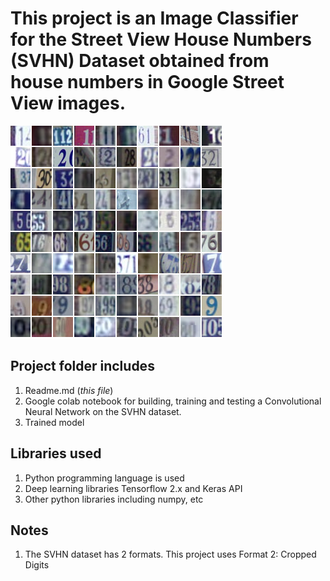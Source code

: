 # This project is an Image Classifier for the Street View House Numbers (SVHN) Dataset obtained from house numbers in Google Street View images.

![SVHN overview image](SVHN_Overview_Image.png)

## Project folder includes
1. Readme.md (*this file*)
2. Google colab notebook for building, training and testing a Convolutional Neural Network on the SVHN dataset.
3. Trained model

## Libraries used
1. Python programming language is used 
2. Deep learning libraries Tensorflow 2.x and Keras API
3. Other python libraries including numpy, etc

## Notes
1. The SVHN dataset has 2 formats. This project uses Format 2: Cropped Digits
